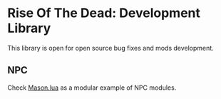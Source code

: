 # Rise Of The Dead: Development Library
This library is open for open source bug fixes and mods development.

## NPC
Check [Mason.lua](../ServerLibrary/Entity/Npc/Mason.lua) as a modular example of NPC modules.
